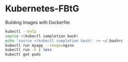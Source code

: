 # Kubernetes-FBtG
Building Images with Dockerfile
```bash
kubectl --help
source <(kubectl completion bash)
echo 'source <(kubectl completion bash)' >> ~/.bashrc
kubectl run myapp --image=nginx
kubectl run -h | less 
kubectl get pods
```
